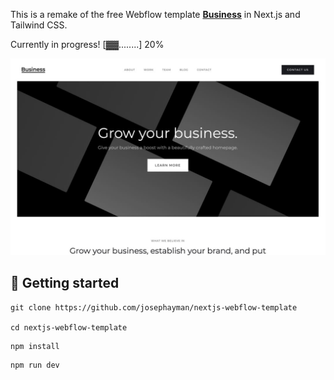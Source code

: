 This is a remake of the free Webflow template [**Business**](https://webflow.com/templates/html/business-starter-website-template) in Next.js and Tailwind CSS.

Currently in progress!
[▓▓........] 20%

![Business](/public/Business-Preview-01-p-1080.jpeg)

## 🚀 Getting started
```Git
git clone https://github.com/josephayman/nextjs-webflow-template

cd nextjs-webflow-template
```

```npm
npm install
```

```npm
npm run dev
```
